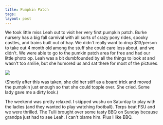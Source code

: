 ```yaml
---
title: Pumpkin Patch
tags: 
layout: post
---
```

We took little miss Leah out to visit her very first pumpkin patch.  Burke nursery has a big fall carnival with all sorts of crazy pony rides, spooky castles, and trains built out of hay.  We didn't really want to drop $13/person to take out 4 month old among the stuff she could care less about, and we didn't.  We were able to go to the pumkin patch area for free and had our little photo op.  Leah was a bit dumbfounded by all the things to look at and wasn't too smilie, but she humored us and sat there for most of the pictures. 



<img src="http://photos.fuzzymonk.com/leah/image/595/IMG_7792.JPG" class="picture" />

(Shortly after this was taken, she did her stiff as a board trick and moved the pumpkin just enough so that she could topple over.  She cried.  Some lady gave me a dirty look.)



The weekend was pretty relaxed.  I skipped wushu on Saturday to play with the ladies (and they wanted to play watching football).  Terps beat FSU and we were thrilled. The Tulli brought over some tasty BBQ on Sunday because grandpa just had to see Leah. I can't blame him.  Plus I like BBQ.
